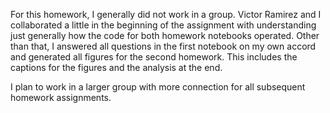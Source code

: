 For this homework, I generally did not work in a group. Victor Ramirez and I collaborated a little in the beginning of the assignment with understanding just generally how the code for both homework notebooks operated. Other than that, I answered all questions in the first notebook on my own accord and generated all figures for the second homework. This includes the captions for the figures and the analysis at the end.

I plan to work in a larger group with more connection for all subsequent homework assignments. 
